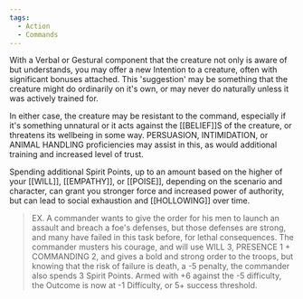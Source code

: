```yaml
---
tags:
  - Action
  - Commands
---
```

With a Verbal or Gestural component that the creature not only is aware of but understands, you may offer a new Intention to a creature, often with significant bonuses attached. This 'suggestion' may be something that the creature might do ordinarily on it's own, or may never do naturally unless it was actively trained for.

In either case, the creature may be resistant to the command, especially if it's something unnatural or it acts against the [[BELIEF]]S of the creature, or threatens its wellbeing in some way. PERSUASION, INTIMIDATION, or ANIMAL HANDLING proficiencies may assist in this, as would additional training and increased level of trust.

Spending additional Spirit Points, up to an amount based on the higher of your [[WILL]], [[EMPATHY]], or [[POISE]], depending on the scenario and character, can grant you stronger force and increased power of authority, but can lead to social exhaustion and [[HOLLOWING]] over time.

>EX. A commander wants to give the order for his men to launch an assault and breach a foe's defenses, but those defenses are strong, and many have failed in this task before, for lethal consequences.
>The commander musters his courage, and will use WILL 3, PRESENCE 1 + COMMANDING 2, and gives a bold and strong order to the troops, but knowing that the risk of failure is death, a -5 penalty, the commander also spends 3 Spirit Points.
>Armed with +6 against the -5 difficulty, the Outcome is now at -1 Difficulty, or 5+ success threshold.
